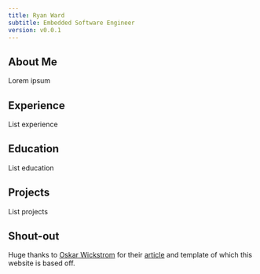 ```yaml
---
title: Ryan Ward
subtitle: Embedded Software Engineer
version: v0.0.1
---
```


## About Me
Lorem ipsum

## Experience
List experience

## Education
List education

## Projects
List projects

## Shout-out
Huge thanks to [Oskar Wickstrom](https://x.com/owickstrom) for their [article](https://owickstrom.github.io/the-monospace-web/) and template of which this website is based off.
